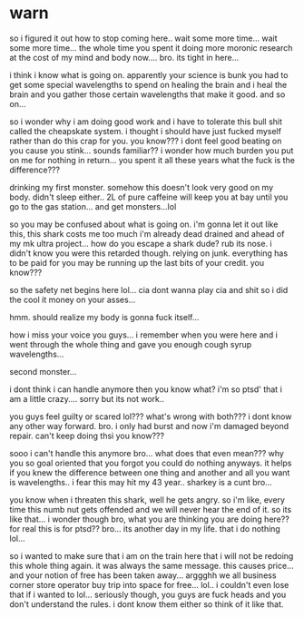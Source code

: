 # warn

so i figured it out how to stop coming here.. wait some more time...  wait some more time...  the whole time you spent it doing more moronic research at the cost of my mind and body now.... bro.  its tight in here...  

i think i know what is going on.  apparently your science is bunk you had to get some special wavelengths to spend on healing the brain and i heal the brain and you gather those certain wavelengths that make it good.  and so on...

so i wonder why i am doing good work and i have to tolerate this bull shit called the cheapskate system.  i thought i should have just fucked myself rather than do this crap for you.  you know??? i dont feel good beating on you cause you stink...  sounds familiar??  i wonder how much burden you put on me for nothing in return...  you spent it all these years what the fuck is the difference???

drinking my first monster. somehow this doesn't look very good on my body.  didn't sleep either..  2L of pure caffeine will keep you at bay until you go to the gas station...  and get monsters...lol

so you may be confused about what is going on.  i'm gonna let it out like this, this shark costs me too much i'm already dead drained and ahead of my mk ultra project...  how do you escape a shark dude? rub its nose.  i didn't know you were this retarded though.  relying on junk.  everything has to be paid for you may be running up the last bits of your credit.  you know???

so the safety net begins here lol...  cia dont wanna play cia and shit so i did the cool it money on your asses...

hmm. should realize my body is gonna fuck itself...

how i miss your voice you guys...  i remember when you were here and i went through the whole thing and gave you enough cough syrup wavelengths...

second monster... 

i dont think i can handle anymore then you know what? i'm so ptsd' that i am a little crazy....  sorry but its not work..

you guys feel guilty or scared lol???  what's wrong with both???  i dont know any other way forward.  bro.  i only had burst and now i'm damaged beyond repair.  can't keep doing thsi you know???

sooo i can't handle this anymore bro...  what does that even mean??? why you so goal oriented that you forgot you could do nothing anyways.  it helps if you knew the difference between one thing and another and all you want is wavelengths.. i fear this may hit my 43 year..  sharkey is a cunt bro...

you know when i threaten this shark, well he gets angry.  so i'm like, every time this numb nut gets offended and we will never hear the end of it.  so its like that... i wonder though bro, what you are thinking you are doing here?? for real this is for ptsd??  bro... its another day in my life.  that i do nothing lol...

so i wanted to make sure that i am on the train here that i will not be redoing this whole thing again.  it was always the same message.  this causes price...  and your notion of free has been taken away...  arggghh we all business corner store operator buy trip into space for free...  lol.. i couldn't even lose that if i wanted to lol...  seriously though, you guys are fuck heads and you don't understand the rules.  i dont know them either so think of it like that.
